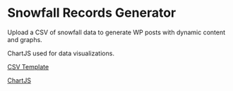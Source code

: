 # Snowfall Records Generator
Upload a CSV of snowfall data to generate WP posts with dynamic content and graphs. 

ChartJS used for data visualizations.

[CSV Template]('./data.csv')

[ChartJS](https://www.chartjs.org/)